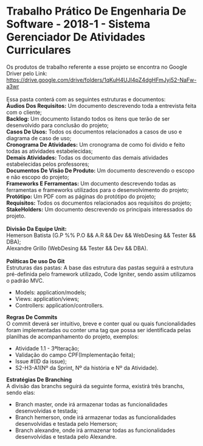 # Trabalho Prático De Engenharia De Software - 2018-1 - Sistema Gerenciador De Atividades Curriculares

Os produtos de trabalho referente a esse projeto se encontra no Google Driver
pelo Link: <br> https://drive.google.com/drive/folders/1qKuH4UJI4pZ4dgHFmJyi52-NaFw-a3wr <br>
<br>
Essa pasta conterá com as seguintes estruturas e documentos:<br>
<b>Áudios Dos Requisitos:</b> Um documento descrevendo toda a entrevista feita com o cliente; <br>
<b>Backlog:</b> Um documento listando todos os itens que terão de ser desenvolvido para conclusão do projeto; <br>
<b>Casos De Usos:</b> Todos os documentos relacionados a casos de uso e diagrama de caso de uso; <br>
<b>Cronograma De Atividades:</b> Um cronograma de como foi divido e feito todas as atividades estabelecidas; <br>
<b>Demais Atividades:</b> Todas os documento das demais atividades estabelecidas pelos professores; <br>
<b>Documentos De Visão De Produto:</b> Um documento descrevendo o escopo e não escopo do projeto; <br>
<b>Frameworks E Ferramentas:</b> Um documento descrevendo todas as ferramentas e frameworks utilizados para o desenvolvimento do projeto; <br>
<b>Protótipo:</b> Um PDF com as páginas do protótipo do projeto; <br>
<b>Requisitos:</b> Todos os documentos relacionados aos requisitos do projeto; <br>
<b>StakeHolders:</b> Um documento descrevendo os principais interessados do projeto. <br>
<br>
<b> Divisão Da Equipe Unit:</b> <br>
Hemerson Batista (G.P %% P.O && A.R && Dev && WebDesing && Tester && DBA); <br>
Alexandre Grillo (WebDesing && Tester && Dev && DBA). <br>
<br>
<b> Políticas De uso Do Git </b> <br>
Estruturas das pastas: A base das estrutura das pastas seguirá a estrutura pré-definida pelo framework utilizado, Code Igniter, sendo assim utilizamos o padrão MVC. <br>
   * Models: application/models; <br>
   * Views: application/views; <br>
   * Controllers: application/controllers. <br>

<b> Regras De Commits </b> <br>
O commit deverá ser intuitivo, breve e conter qual ou quais funcionalidades foram implementadas ou conter uma tag que possa ser identificada pelas planilhas de acompanhamento do projeto, exemplos: <br>
   * Atividade 1.1 - 3ªIteração; <br>
   * Validação do campo CPF(Implementação feita); <br>
   * Issue #(ID da issue); <br>
   * S2-H3-A1(Nº da Sprint, Nº da história e Nº da Atividade). <br>

<b> Estratégias De Branching </b> <br>
A divisão das branchs seguirá da seguinte forma, existirá três branchs, sendo elas:
   * Branch master, onde irá armazenar todas as funcionalidades desenvolvidas e testada; <br>
   * Branch hemerson, onde irá armazenar todas as funcionalidades desenvolvidas e testada pelo Hemerson; <br>
   * Branch alexandre, onde irá armazenar todas as funcionalidades desenvolvidas e testada pelo Alexandre. <br>
